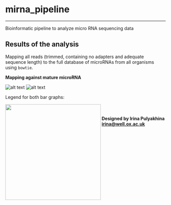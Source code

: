 # mirna_pipeline
--------------------------------------
Bioinformatic pipeline to analyze micro RNA sequencing data

## Results of the analysis

Mapping all reads (trimmed, containing no adapters and adequate sequence length)
to the full database of microRNAs from all organisms using `bowtie`.

**Mapping against mature microRNA**

![alt text](https://github.com/jknightlab/mirna_pipeline/blob/master/mature_miRNA_all_samples_distr.png)
![alt text](https://github.com/jknightlab/mirna_pipeline/blob/master/mature_miRNA_all_samples_numbers.png)

Legend for both bar graphs:

<a href="url"><img src="https://github.com/jknightlab/mirna_pipeline/blob/master/mature_miRNA_all_samples_legend.png" align="left" height="300" width="300" ></a>
<br>


#### Designed by Irina Pulyakhina irina@well.ox.ac.uk
